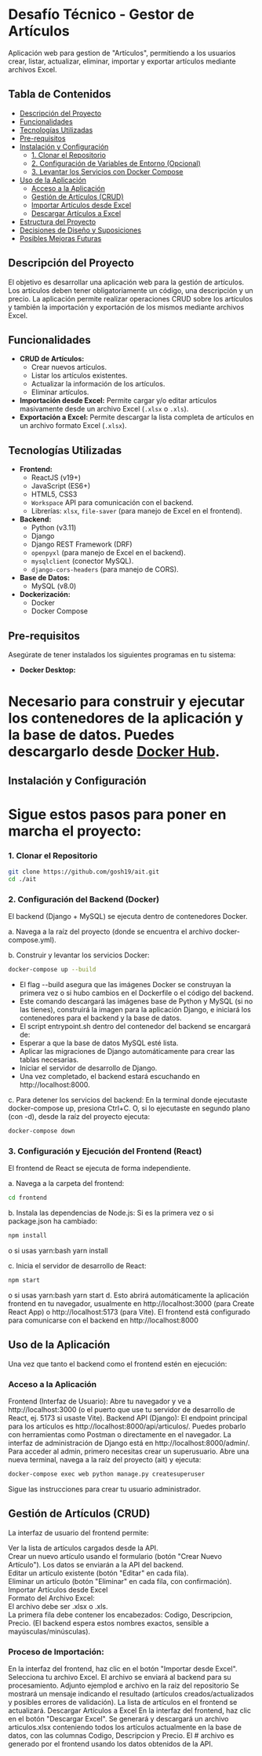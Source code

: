 # Desafío Técnico - Gestor de Artículos

Aplicación web para gestion de "Artículos", permitiendo a los usuarios crear, listar, actualizar, eliminar, importar y exportar artículos mediante archivos Excel.

## Tabla de Contenidos

- [Descripción del Proyecto](#descripción-del-proyecto)
- [Funcionalidades](#funcionalidades)
- [Tecnologías Utilizadas](#tecnologías-utilizadas)
- [Pre-requisitos](#pre-requisitos)
- [Instalación y Configuración](#instalación-y-configuración)
  - [1. Clonar el Repositorio](#1-clonar-el-repositorio)
  - [2. Configuración de Variables de Entorno (Opcional)](#2-configuración-de-variables-de-entorno-opcional)
  - [3. Levantar los Servicios con Docker Compose](#3-levantar-los-servicios-con-docker-compose)
- [Uso de la Aplicación](#uso-de-la-aplicación)
  - [Acceso a la Aplicación](#acceso-a-la-aplicación)
  - [Gestión de Artículos (CRUD)](#gestión-de-artículos-crud)
  - [Importar Artículos desde Excel](#importar-artículos-desde-excel)
  - [Descargar Artículos a Excel](#descargar-artículos-a-excel)
- [Estructura del Proyecto](#estructura-del-proyecto)
- [Decisiones de Diseño y Suposiciones](#decisiones-de-diseño-y-suposiciones)
- [Posibles Mejoras Futuras](#posibles-mejoras-futuras)

## Descripción del Proyecto

El objetivo es desarrollar una aplicación web para la gestión de artículos. Los artículos deben tener obligatoriamente un código, una descripción y un precio. La aplicación permite realizar operaciones CRUD sobre los artículos y también la importación y exportación de los mismos mediante archivos Excel.

## Funcionalidades

- **CRUD de Artículos:**
  - Crear nuevos artículos.
  - Listar los artículos existentes.
  - Actualizar la información de los artículos.
  - Eliminar artículos.
- **Importación desde Excel:** Permite cargar y/o editar artículos masivamente desde un archivo Excel (`.xlsx` o `.xls`).
- **Exportación a Excel:** Permite descargar la lista completa de artículos en un archivo formato Excel (`.xlsx`).

## Tecnologías Utilizadas

- **Frontend:**
  - ReactJS (v19+)
  - JavaScript (ES6+)
  - HTML5, CSS3
  - `Workspace` API para comunicación con el backend.
  - Librerías: `xlsx`, `file-saver` (para manejo de Excel en el frontend).
- **Backend:**
  - Python (v3.11)
  - Django
  - Django REST Framework (DRF)
  - `openpyxl` (para manejo de Excel en el backend).
  - `mysqlclient` (conector MySQL).
  - `django-cors-headers` (para manejo de CORS).
- **Base de Datos:**
  - MySQL (v8.0)
- **Dockerización:**
  - Docker
  - Docker Compose

## Pre-requisitos

Asegúrate de tener instalados los siguientes programas en tu sistema:

- **Docker Desktop:** 
# Necesario para construir y ejecutar los contenedores de la aplicación y la base de datos. Puedes descargarlo desde [Docker Hub](https://www.docker.com/products/docker-desktop/).

## Instalación y Configuración

# Sigue estos pasos para poner en marcha el proyecto:

### 1. Clonar el Repositorio

```bash
git clone https://github.com/gosh19/ait.git
cd ./ait
```

### 2. Configuración del Backend (Docker)
El backend (Django + MySQL) se ejecuta dentro de contenedores Docker.

a. Navega a la raíz del proyecto (donde se encuentra el archivo docker-compose.yml).

b. Construir y levantar los servicios Docker:
```bash
docker-compose up --build
```
 - El flag --build asegura que las imágenes Docker se construyan la primera vez o si hubo cambios en el Dockerfile o el código del backend.
 - Este comando descargará las imágenes base de Python y MySQL (si no las tienes), construirá la imagen para la aplicación Django, e iniciará los contenedores para el backend y la base de datos.
 - El script entrypoint.sh dentro del contenedor del backend se encargará de:
 - Esperar a que la base de datos MySQL esté lista.
 - Aplicar las migraciones de Django automáticamente para crear las tablas necesarias.
 - Iniciar el servidor de desarrollo de Django.
 - Una vez completado, el backend estará escuchando en http://localhost:8000.

c. Para detener los servicios del backend:
 En la terminal donde ejecutaste docker-compose up, presiona Ctrl+C. O, si lo ejecutaste en segundo plano (con -d), desde la raíz del proyecto ejecuta:

```bash
docker-compose down
```

###  3. Configuración y Ejecución del Frontend (React)
 El frontend de React se ejecuta de forma independiente.

 a. Navega a la carpeta del frontend:
```bash
cd frontend
```

b. Instala las dependencias de Node.js:
Si es la primera vez o si package.json ha cambiado:

```bash
npm install
```
o si usas yarn:bash yarn install

c. Inicia el servidor de desarrollo de React:
```bash
npm start
```
o si usas yarn:bash yarn start
d. Esto abrirá automáticamente la aplicación frontend en tu navegador, usualmente en http://localhost:3000 (para Create React App) o http://localhost:5173 (para Vite). El frontend está configurado para comunicarse con el backend en http://localhost:8000

## Uso de la Aplicación
 Una vez que tanto el backend como el frontend estén en ejecución:

### Acceso a la Aplicación
 Frontend (Interfaz de Usuario): Abre tu navegador y ve a http://localhost:3000 (o el puerto que use tu servidor de desarrollo de React, ej. 5173 si usaste Vite).
 Backend API (Django):
 El endpoint principal para los artículos es http://localhost:8000/api/articulos/. Puedes probarlo con herramientas como Postman o directamente en el navegador.
 La interfaz de administración de Django está en http://localhost:8000/admin/.
 Para acceder al admin, primero necesitas crear un superusuario. Abre una nueva terminal, navega a la raíz del proyecto (ait) y ejecuta:
```bash
docker-compose exec web python manage.py createsuperuser
```
 Sigue las instrucciones para crear tu usuario administrador.
## Gestión de Artículos (CRUD)
 La interfaz de usuario del frontend permite:
 
 Ver la lista de artículos cargados desde la API.\
 Crear un nuevo artículo usando el formulario (botón "Crear Nuevo Artículo"). Los datos se enviarán a la API del backend.\
 Editar un artículo existente (botón "Editar" en cada fila).\
 Eliminar un artículo (botón "Eliminar" en cada fila, con confirmación).\
 Importar Artículos desde Excel\
 Formato del Archivo Excel:\
 El archivo debe ser .xlsx o .xls.\
 La primera fila debe contener los encabezados: Codigo, Descripcion, Precio. (El backend espera estos nombres exactos, sensible a mayúsculas/minúsculas).

### Proceso de Importación:
 En la interfaz del frontend, haz clic en el botón "Importar desde Excel".
 Selecciona tu archivo Excel.
 El archivo se enviará al backend para su procesamiento.
 Adjunto ejemplod e archivo en la raiz del repositorio
 Se mostrará un mensaje indicando el resultado (artículos creados/actualizados y posibles errores de validación). La lista de artículos en el frontend se actualizará.
 Descargar Artículos a Excel
 En la interfaz del frontend, haz clic en el botón "Descargar Excel".
 Se generará y descargará un archivo articulos.xlsx conteniendo todos los artículos actualmente en la base de datos, con las columnas Codigo, Descripcion y Precio. El # archivo es generado por el frontend usando los datos obtenidos de la API.